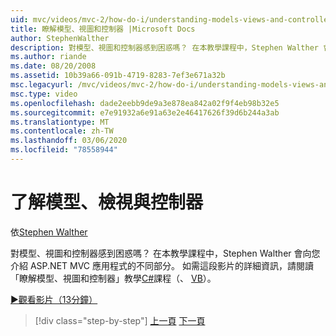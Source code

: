 ```yaml
---
uid: mvc/videos/mvc-2/how-do-i/understanding-models-views-and-controllers
title: 瞭解模型、視圖和控制器 |Microsoft Docs
author: StephenWalther
description: 對模型、視圖和控制器感到困惑嗎？ 在本教學課程中，Stephen Walther 會向您介紹 ASP.NET MVC 應用程式的不同部分。
ms.author: riande
ms.date: 08/20/2008
ms.assetid: 10b39a66-091b-4719-8283-7ef3e671a32b
msc.legacyurl: /mvc/videos/mvc-2/how-do-i/understanding-models-views-and-controllers
msc.type: video
ms.openlocfilehash: dade2eebb9de9a3e878ea842a02f9f4eb98b32e5
ms.sourcegitcommit: e7e91932a6e91a63e2e46417626f39d6b244a3ab
ms.translationtype: MT
ms.contentlocale: zh-TW
ms.lasthandoff: 03/06/2020
ms.locfileid: "78558944"
---
```

# <a name="understanding-models-views-and-controllers"></a>了解模型、檢視與控制器

依[Stephen Walther](https://github.com/StephenWalther)

對模型、視圖和控制器感到困惑嗎？ 在本教學課程中，Stephen Walther 會向您介紹 ASP.NET MVC 應用程式的不同部分。 如需這段影片的詳細資訊，請閱讀「瞭解模型、視圖和控制器」教學[C#](../../../overview/older-versions-1/overview/understanding-models-views-and-controllers-cs.md)課程（、 [VB](../../../overview/older-versions-1/overview/understanding-models-views-and-controllers-vb.md)）。

[&#9654;觀看影片（13分鐘）](https://channel9.msdn.com/Blogs/ASP-NET-Site-Videos/understanding-models-views-and-controllers)

> [!div class="step-by-step"]
> [上一頁](creating-a-movie-database-application-in-15-minutes-with-aspnet-mvc.md)
> [下一頁](aspnet-mvc-controller-overview.md)
